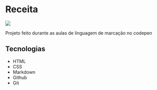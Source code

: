 # Receita
![](./Captura%20de%20Tela%202025-03-10%20%C3%A0s%2008.38.50.png)

Projeto feito durante as aulas de linguagem de marcação no codepen

## Tecnologias
* HTML
* CSS
* Markdown
* Github
* Git

